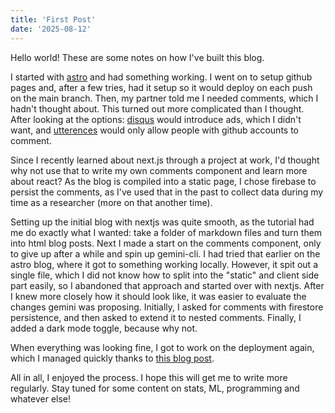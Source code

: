 ```yaml
---
title: 'First Post'
date: '2025-08-12'
---
```


Hello world! These are some notes on how I've built this blog.

I started with [astro](https://astro.build/) and had something working. I went
on to setup github pages and, after a few tries, had it setup so it would
deploy on each push on the main branch. Then, my partner told me I needed
comments, which I hadn't thought about. This turned out more complicated than I
thought. After looking at the options: [disqus](https://disqus.com) would
introduce ads, which I didn't want, and
[utterences](https://github.com/utterance/utterances) would only allow people
with github accounts to comment.

Since I recently learned about next.js through a project at work, I'd thought
why not use that to write my own comments component and learn more about react?
As the blog is compiled into a static page, I chose firebase to persist the
comments, as I've used that in the past to collect data during my time as a
researcher (more on that another time).

Setting up the initial blog with nextjs was quite smooth, as the tutorial had
me do exactly what I wanted: take a folder of markdown files and turn them into
html blog posts. Next I made a start on the comments component, only to give up
after a while and spin up gemini-cli. I had tried that earlier on the astro
blog, where it got to something working locally. However, it spit out a single
file, which I did not know how to split into the "static" and client side part
easily, so I abandoned that approach and started over with nextjs. After I knew
more closely how it should look like, it was easier to evaluate the changes
gemini was proposing. Initially, I asked for comments with firestore
persistence, and then asked to extend it to nested comments. Finally, I added a
dark mode toggle, because why not.

When everything was looking fine, I got to work on the deployment again, which
I managed quickly thanks to [this blog post](https://zulfikawr.github.io/blog/deploying-nextjs-github-pages).

All in all, I enjoyed the process. I hope this will get me to write more
regularly. Stay tuned for some content on stats, ML, programming and whatever
else!
